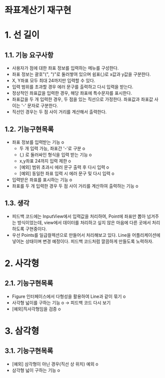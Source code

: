 좌표계산기 재구현
=========
# 1. 선 길이
## 1.1. 기능 요구사항
- 사용자가 점에 대한 좌표 정보를 입력하는 메뉴를 구성한다.
- 좌표 정보는 괄호"(", ")"로 둘러쌓여 있으며 쉼표(,)로 x값과 y값을 구분한다.
- X, Y좌표 모두 최대 24까지만 입력할 수 있다.
- 입력 범위를 초과할 경우 에러 문구를 출력하고 다시 입력을 받는다.
- 정상적인 좌표값을 입력한 경우, 해당 좌표에 특수문자를 표시한다.
- 좌표값을 두 개 입력한 경우, 두 점을 있는 직선으로 가정한다. 좌표값과 좌표값 사이는 '-' 문자로 구분한다.
- 직선인 경우는 두 점 사이 거리를 계산해서 출력한다.

## 1.2. 기능구현목록
- 좌표 정보를 입력받는 기능 o
  - 두 개 입력 가능, 좌표간 '-'로 구분 o
  - (,) 로 둘러싸인 형식을 입력 받는 기능 o 
  - x,y좌표 24까지 입력 제한 o
  - [예외] 범위 초과시 에러 문구 출력 후 다시 입력 o 
  - [예외] 동일한 좌표 입력 시 에러 문구 및 다시 입력 o 
- 입력받은 좌표를 표시하는 기능 o
- 좌표를 두 개 입력한 경우 두 점 사이 거리를 계산하여 출력하는 기능 o

## 1.3. 생각
- 피드백 코드에는 InputView에서 입력값을 처리하여, Point에 좌표만 뽑아 넘겨주는 방식이었는데, view에서 데이터를 처리하고 싶지 않은 마음에 다른 곳에서 처리하도록 구현중이다.
- 우선 Points를 일급컬렉션으로 만들어서 처리해보고 있다. Line을 어플리케이션에 넣어논 상태이며 변경 예정이다. 피드백 코드처럼 깔끔하게 만들도록 노력하자.

# 2. 사각형
## 2.1. 기능구현목록
- Figure 인터페이스에서 다형성을 활용하여 Line과 같이 묶기 o
- 사각형 넓이를 구하는 기능 o -> 피드백 코드 다시 보기
- [예외]직사각형임을 검증 o

# 3. 삼각형
## 3.1. 기능구현목록
- [예외] 삼각형이 아닌 경우(직선 상 위치) 예외 o
- 삼각형 넓이 구하는 기능 o